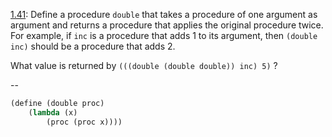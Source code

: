 [1.41](http://mitpress.mit.edu/sicp/full-text/book/book-Z-H-12.html#%_thm_1.41):
Define a procedure `double` that takes a procedure of one argument as argument and
returns a procedure that applies the original procedure twice. For example, if `inc`
is a procedure that adds 1 to its argument, then `(double inc)` should be a procedure
that adds 2.

What value is returned by `(((double (double double)) inc) 5)` ?

--

```scheme
(define (double proc)
    (lambda (x)
        (proc (proc x))))
```
